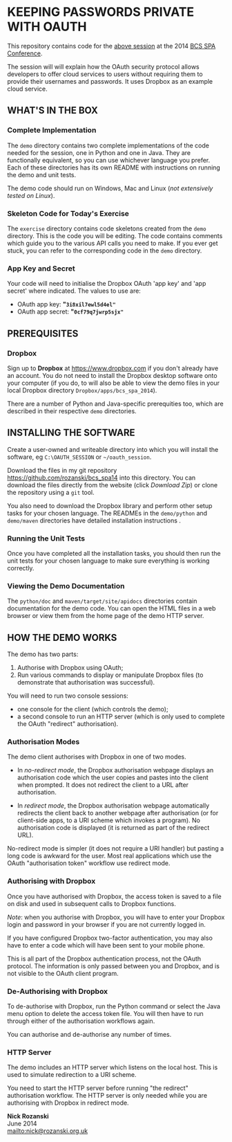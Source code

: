 # KEEPING PASSWORDS PRIVATE WITH OAUTH
This repository contains code for the [above session](http://spaconference.org/spa2014/sessions/session576.html)
at the 2014 [BCS SPA Conference](http://www.spaconference.org/spa2014/).

The session will will explain how the OAuth security protocol allows
developers to offer cloud services to users without requiring them
to provide their usernames and passwords.
It uses Dropbox as an example cloud service.

## WHAT'S IN THE BOX
### Complete Implementation
The `demo` directory contains two complete implementations of the code needed for the session, one in Python and one in Java.
They are functionally equivalent, so you can use whichever language you prefer.
Each of these directories has its own README with instructions on running the demo and unit tests.

The demo code should run on Windows, Mac and Linux (_not extensively tested on Linux_).

### Skeleton Code for Today's Exercise
The `exercise` directory contains code skeletons created from the `demo` directory.
This is the code you will be editing.
The code contains comments which guide you to the various API calls you need to make.
If you ever get stuck, you can refer to the corresponding code in the `demo` directory.

### App Key and Secret
Your code will need to initialise the Dropbox OAuth 'app key' and 'app secret' where indicated.
The values to use are:

- OAuth app key: __"`3i8xil7ewl5d4el"`__
- OAuth app secret: __"`0cf79q7jwrp5sjx"`__

## PREREQUISITES
### Dropbox
Sign up to **Dropbox** at <https://www.dropbox.com> if you don't already have an account.
You do not need to install the Dropbox desktop software onto your computer
(if you do, to will also be able to view the demo files in your local Dropbox directory `Dropbox/apps/bcs_spa_2014`).

There are a number of Python and Java-specific prerequities too, which are described in their respective `demo` directories.

## INSTALLING THE SOFTWARE
Create a user-owned and writeable directory into which you will install the software,
eg `C:\OAUTH_SESSION` or `~/oauth_session`.

Download the files in my git repository <https://github.com/rozanski/bcs_spa14> into this directory.
You can download the files directly from the website (click _Download Zip_) or clone the repository using a `git` tool.

You also need to download the Dropbox library and perform other setup tasks for your chosen language.
The READMEs in the `demo/python` and `demo/maven` directories have detailed installation instructions .

### Running the Unit Tests
Once you have completed all the installation tasks,
you should then run the unit tests for your chosen language to make sure everything is working correctly.

### Viewing the Demo Documentation
The `python/doc` and `maven/target/site/apidocs` directories contain documentation for the demo code.
You can open the HTML files in a web browser or view them from the home page of the demo HTTP server.

## HOW THE DEMO WORKS
The demo has two parts:

1. Authorise with Dropbox using OAuth;
1. Run various commands to display or manipulate Dropbox files (to demonstrate that
authorisation was successful).

You will need to run two console sessions:

- one console for the client (which controls the demo);
- a second console to run an HTTP server (which is only used to complete the OAuth "redirect" authorisation).

### Authorisation Modes
The demo client authorises with Dropbox in one of two modes.

- In _no-redirect mode_, the Dropbox authorisation webpage displays an authorisation code
which the user copies and pastes into the client when prompted.
It does not redirect the client to a URL after authorisation.

- In _redirect mode_, the Dropbox authorisation webpage automatically redirects the client
back to another webpage after authorisation (or for client-side apps, to a URI scheme which invokes a program).
No authorisation code is displayed (it is returned as part of the redirect URL).

No-redirect mode is simpler (it does not require a URI handler) but pasting a long code is awkward for the user.
Most real applications which use the OAuth "authorisation token" workflow use redirect mode.

### Authorising with Dropbox
Once you have authorised with Dropbox, the access token is saved to a file on disk
and used in subsequent calls to Dropbox functions.

_Note_: when you authorise with Dropbox,
you will have to enter your Dropbox login and password in your browser if you are not currently logged in.

If you have configured Dropbox two-factor authentication, you may also have to enter a code
which will have been sent to your mobile phone.

This is all part of the Dropbox authentication process, not the OAuth protocol.
The information is only passed between you and Dropbox, and is not visible to the OAuth client program.

### De-Authorising with Dropbox
To de-authorise with Dropbox, run the Python command or select the Java menu option to delete the access token file.
You will then have to run through either of the authorisation workflows again.

You can authorise and de-authorise any number of times.

### HTTP Server
The demo includes an HTTP server which listens on the local host.
This is used to simulate redirection to a URI scheme.

You need to start the HTTP server before running "the redirect" authorisation workflow.
The HTTP server is only needed while you are authorising with Dropbox in redirect mode.

__Nick Rozanski__    
June 2014    
<mailto:nick@rozanski.org.uk>    


